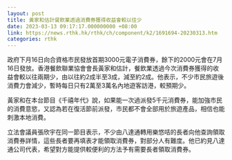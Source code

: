 ```yaml
---
layout: post
title: 黃家和估計餐飲業透過消費券獲得收益會較以往少
date: 2023-03-13 09:17:17.000000000 +08:00
link: https://news.rthk.hk/rthk/ch/component/k2/1691694-20230313.htm
categories: rthk
---
```


政府下月16日向合資格市民發放首期3000元電子消費券，餘下的2000元會在7月16日發放。香港餐飲聯業協會會長黃家和估計，餐飲業透過今次消費券獲得的收益會較以往兩期少，由以往約2成半至3成，減至約2成。他表示，不少市民旅遊後消費力會減少，暫時每日只有2萬至3萬名內地遊客訪港，較預期少。

黃家和在本台節目《千禧年代》說，如果能一次過派發5千元消費券，能加強市民的消費意慾，又認為若在復活節前派發，市民都不會全部用於旅遊產品，相信也能刺激本地消費。

立法會議員張欣宇在同一節目表示，不少由八達通轉用樂悠咭的長者向他查詢領取消費券詳情，這些長者要再填表才能領取消費券，對部分人有難度。他已約見八達通公司代表，希望對方能提供較便利的方法予有需要長者領取消費券。
